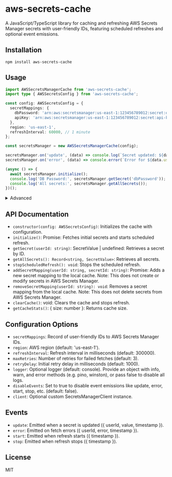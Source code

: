 # aws-secrets-cache

A JavaScript/TypeScript library for caching and refreshing AWS Secrets Manager secrets with user-friendly IDs, featuring scheduled refreshes and optional event emissions.

## Installation

`npm install aws-secrets-cache`

## Usage

```typescript
import AWSSecretsManagerCache from 'aws-secrets-cache';
import type { AWSSecretsConfig } from 'aws-secrets-cache';

const config: AWSSecretsConfig = {
  secretMappings: {
    dbPassword: 'arn:aws:secretsmanager:us-east-1:123456789012:secret:db-password-xyz',
    apiKey: 'arn:aws:secretsmanager:us-east-1:123456789012:secret:api-key-abc',
  },
  region: 'us-east-1',
  refreshInterval: 60000, // 1 minute
};

const secretsManager = new AWSSecretsManagerCache(config);

secretsManager.on('update', (data) => console.log(`Secret updated: ${data.userId} at ${new Date(data.timestamp).toISOString()}`));
secretsManager.on('error', (data) => console.error(`Error for ${data.userId}:`, data.error));

(async () => {
  await secretsManager.initialize();
  console.log('DB Password:', secretsManager.getSecret('dbPassword'));
  console.log('All secrets:', secretsManager.getAllSecrets());
})();
```

<details>
  <summary>Advanced</summary>

```typescript
import { SecretsManagerClient } from '@aws-sdk/client-secrets-manager';
import AWSSecretsManagerCache from 'aws-secrets-cache';
import type { AWSSecretsConfig, Logger } from 'aws-secrets-cache';

import winston from 'winston';

// Optional: Create a Winston logger instance
const customLogger = winston.createLogger({
  level: 'info',
  format: winston.format.combine(
    winston.format.timestamp(),
    winston.format.printf(({ level, message, timestamp }) => {
      return `${timestamp} [${level.toUpperCase()}]: ${message}`;
    })
  ),
  transports: [new winston.transports.Console()],
}) satisfies Logger;

// Optional: custom AWS SecretsManagerClient with specific region
const customClient = new SecretsManagerClient({ region: 'us-west-2' });

const config: AWSSecretsConfig = {
  secretMappings: {
    dbPassword: 'arn:aws:secretsmanager:us-east-1:123456789012:secret:db-password-xyz',
    apiKey: 'arn:aws:secretsmanager:us-east-1:123456789012:secret:api-key-abc',
  },
  refreshInterval: 60000, // 1 minute
  logger: customLogger,  // optional Winston logger (defaults to console)
  client: customClient,  // optional AWS SecretsManagerClient instance
};

const secretsManager = new AWSSecretsManagerCache(config);

secretsManager.on('update', (data) =>
  customLogger.info(`Secret updated: ${data.userId} at ${new Date(data.timestamp).toISOString()}`)
);

secretsManager.on('error', (data) =>
  customLogger.error(`Error for ${data.userId}:`, data.error)
);

(async () => {
  await secretsManager.initialize();
  customLogger.info('DB Password:', secretsManager.getSecret('dbPassword'));
  customLogger.info('All secrets:', secretsManager.getAllSecrets());
})();
```
</details>

## API Documentation

* `constructor(config: AWSSecretsConfig)`: Initializes the cache with configuration.
* `initialize()`: Promise<void>: Fetches initial secrets and starts scheduled refresh.
* `getSecret(userId: string)`: SecretValue | undefined: Retrieves a secret by ID.
* `getAllSecrets(): Record<string, SecretValue>`: Retrieves all secrets.
* `stopScheduledRefresh(): void`: Stops the scheduled refresh.
* `addSecretMapping(userId: string, secretId: string)`: Promise<void>: Adds a new secret mapping to the local cache. Note: This does not create or modify secrets in AWS Secrets Manager.
* `removeSecretMapping(userId: string): void`: Removes a secret mapping from the local cache. Note: This does not delete secrets from AWS Secrets Manager.
* `clearCache()`: void: Clears the cache and stops refresh.
* `getCacheStats()`: { size: number }: Returns cache size.

## Configuration Options

* `secretMappings`: Record of user-friendly IDs to AWS Secrets Manager IDs.
* `region`: AWS region (default: 'us-east-1').
* `refreshInterval`: Refresh interval in milliseconds (default: 300000).
* `maxRetries`: Number of retries for failed fetches (default: 3).
* `retryDelay`: Initial retry delay in milliseconds (default: 1000).
* `logger`: Optional logger (default: console). Provide an object with info, warn, and error methods (e.g. pino, winston), or pass false to disable all logs.
* `disableEvents`: Set to true to disable event emissions like update, error, start, stop, etc. (default: false).
* `client`: Optional custom SecretsManagerClient instance.


## Events

* `update`: Emitted when a secret is updated ({ userId, value, timestamp }).
* `error`: Emitted on fetch errors ({ userId, error, timestamp }).
* `start`: Emitted when refresh starts ({ timestamp }).
* `stop`: Emitted when refresh stops ({ timestamp }).

## License

MIT